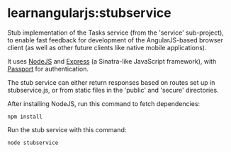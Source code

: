 learnangularjs:stubservice
==========================

Stub implementation of the Tasks service (from the 'service' sub-project), to enable fast feedback for development of the AngularJS-based
browser client (as well as other future clients like native mobile applications).

It uses [NodeJS](http://nodejs.org/) and [Express](http://expressjs.com/) (a Sinatra-like JavaScript framework),
with [Passport](http://passportjs.org/) for authentication.

The stub service can either return responses based on routes set up in stubservice.js, or from static files in the 'public' and
'secure' directories.

After installing NodeJS, run this command to fetch dependencies:

    npm install

Run the stub service with this command:

    node stubservice
